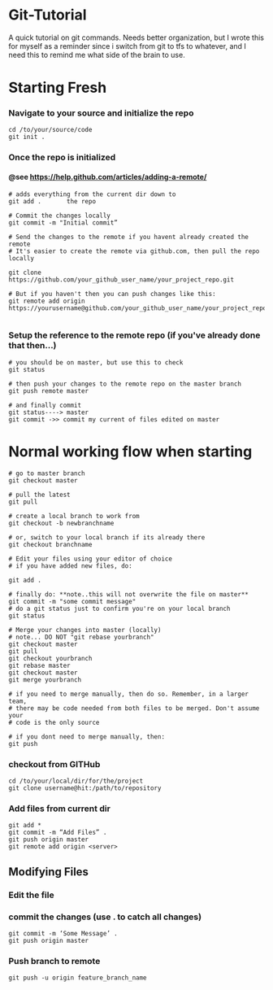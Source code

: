 # Git-Tutorial
A quick tutorial on git commands. Needs better organization, but I wrote this for myself as a reminder
since i switch from git to tfs to whatever, and I need this to remind me what side of the brain to use.

# Starting Fresh

### Navigate to your source and initialize the repo
```shell
cd /to/your/source/code
git init . 
```

### Once the repo is initialized
#### @see https://help.github.com/articles/adding-a-remote/
```
# adds everything from the current dir down to 
git add .       the repo

# Commit the changes locally
git commit -m "Initial commit”

# Send the changes to the remote if you havent already created the remote
# It's easier to create the remote via github.com, then pull the repo locally

git clone https://github.com/your_github_user_name/your_project_repo.git

# But if you haven't then you can push changes like this:
git remote add origin https://yourusername@github.com/your_github_user_name/your_project_repo.git   
```

### Setup the reference to the remote repo (if you've already done that then...)
```
# you should be on master, but use this to check
git status

# then push your changes to the remote repo on the master branch
git push remote master 

# and finally commit
git status----> master
git commit ->> commit my current of files edited on master
```

# Normal working flow when starting
```
# go to master branch
git checkout master

# pull the latest
git pull

# create a local branch to work from
git checkout -b newbranchname

# or, switch to your local branch if its already there
git checkout branchname

# Edit your files using your editor of choice
# if you have added new files, do:

git add .

# finally do: **note..this will not overwrite the file on master**
git commit -m "some commit message"
# do a git status just to confirm you're on your local branch
git status

# Merge your changes into master (locally)
# note... DO NOT "git rebase yourbranch"
git checkout master
git pull
git checkout yourbranch
git rebase master
git checkout master
git merge yourbranch

# if you need to merge manually, then do so. Remember, in a larger team,
# there may be code needed from both files to be merged. Don't assume your
# code is the only source

# if you dont need to merge manually, then:
git push
```
### checkout from GITHub
```
cd /to/your/local/dir/for/the/project
git clone username@hit:/path/to/repository
```
### Add files from current dir
```
git add *
git commit -m “Add Files” .
git push origin master
git remote add origin <server>
```
## Modifying Files
### Edit the file
### commit the changes (use . to catch all changes)
```
git commit -m ‘Some Message’ .  
git push origin master
```
### Push branch to remote

```
git push -u origin feature_branch_name
```
